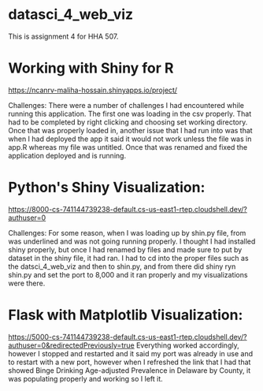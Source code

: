 # datasci_4_web_viz
This is assignment 4 for HHA 507. 


# Working with Shiny for R
https://ncanrv-maliha-hossain.shinyapps.io/project/

Challenges: There were a number of challenges I had encountered while running this application. The first one was loading in the csv properly. That had to be completed by right clicking and choosing set working directory. Once that was properly loaded in, another issue that I had run into was that when I had deployed the app it said it would not work unless the file was in app.R whereas my file was untitled. Once that was renamed and fixed the application deployed and is running. 

# Python's Shiny Visualization:
https://8000-cs-741144739238-default.cs-us-east1-rtep.cloudshell.dev/?authuser=0

Challenges: 
For some reason, when I was loading up by shin.py file, from was underlined and was not going running properly. I thought I had installed shiny properly, but once I had renamed by files and made sure to put by dataset in the shiny file, it had ran. I had to cd into the proper files such as the datsci_4_web_viz and then to shin.py, and from there did shiny ryn shin.py and set the port to 8,000 and it ran properly and my visualizations were there.


# Flask with Matplotlib Visualization:
https://5000-cs-741144739238-default.cs-us-east1-rtep.cloudshell.dev/?authuser=0&redirectedPreviously=true
Everything worked accordingly, however I stopped and restarted and it said my port was already in use and to restart with a new port, however when I refreshed the link that I had that showed Binge Drinking Age-adjusted Prevalence in Delaware by County, it was populating properly and working so I left it. 


